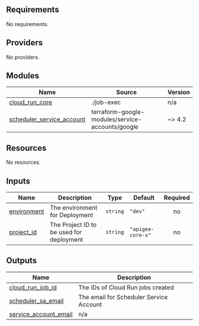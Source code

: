 <!-- BEGIN_TF_DOCS -->
## Requirements

No requirements.

## Providers

No providers.

## Modules

| Name | Source | Version |
|------|--------|---------|
| <a name="module_cloud_run_core"></a> [cloud\_run\_core](#module\_cloud\_run\_core) | ./job-exec | n/a |
| <a name="module_scheduler_service_account"></a> [scheduler\_service\_account](#module\_scheduler\_service\_account) | terraform-google-modules/service-accounts/google | ~> 4.2 |

## Resources

No resources.

## Inputs

| Name | Description | Type | Default | Required |
|------|-------------|------|---------|:--------:|
| <a name="input_environment"></a> [environment](#input\_environment) | The environment for Deployment | `string` | `"dev"` | no |
| <a name="input_project_id"></a> [project\_id](#input\_project\_id) | The Project ID to be used for deployment | `string` | `"apigee-core-x"` | no |

## Outputs

| Name | Description |
|------|-------------|
| <a name="output_cloud_run_job_id"></a> [cloud\_run\_job\_id](#output\_cloud\_run\_job\_id) | The IDs of Cloud Run jobs created |
| <a name="output_scheduler_sa_email"></a> [scheduler\_sa\_email](#output\_scheduler\_sa\_email) | The email for Scheduler Service Account |
| <a name="output_service_account_email"></a> [service\_account\_email](#output\_service\_account\_email) | n/a |
<!-- END_TF_DOCS -->